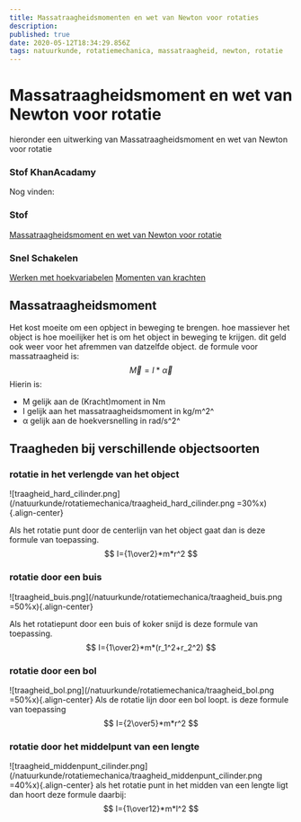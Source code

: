 ```yaml
---
title: Massatraagheidsmomenten en wet van Newton voor rotaties
description: 
published: true
date: 2020-05-12T18:34:29.856Z
tags: natuurkunde, rotatiemechanica, massatraagheid, newton, rotatie
---
```


# Massatraagheidsmoment en wet van Newton voor rotatie
hieronder een uitwerking van Massatraagheidsmoment en wet van Newton voor rotatie

### Stof KhanAcadamy
Nog vinden:

### Stof 
[Massatraagheidsmoment en wet van Newton voor rotatie](/natuurkunde/rotatiemechanica/les_12(2).pdf)

### Snel Schakelen
[Werken met hoekvariabelen](/Werken-met-hoekvariabelen)
[Momenten van krachten](/Momenten-van-krachten)

## Massatraagheidsmoment
Het kost moeite om een opbject in beweging te brengen. hoe massiever het object is hoe moeilijker het is om het object in beweging te krijgen. dit geld ook weer voor het afremmen van datzelfde object. 
de formule voor massatraagheid is:
$$
\vec{M}=I*\vec{\alpha}
$$
Hierin is:
* M gelijk aan de (Kracht)moment in Nm
* I gelijk aan het massatraagheidsmoment in kg/m^2^
* α gelijk aan de hoekversnelling in rad/s^2^

## Traagheden bij verschillende objectsoorten
### rotatie in het verlengde van het object
![traagheid_hard_cilinder.png](/natuurkunde/rotatiemechanica/traagheid_hard_cilinder.png =30%x){.align-center}

Als het rotatie punt door de centerlijn van het object gaat dan is deze formule van toepassing.
$$
I={1\over2}*m*r^2
$$

### rotatie door een buis
![traagheid_buis.png](/natuurkunde/rotatiemechanica/traagheid_buis.png =50%x){.align-center}

Als het rotatiepunt door een buis of koker snijd is deze formule van toepassing.
$$
I={1\over2}*m*(r_1^2+r_2^2)
$$

### rotatie door een bol
![traagheid_bol.png](/natuurkunde/rotatiemechanica/traagheid_bol.png =50%x){.align-center}
Als de rotatie lijn door een bol loopt. is deze formule van toepassing
$$
I={2\over5}*m*r^2
$$

### rotatie door het middelpunt van een lengte
![traagheid_middenpunt_cilinder.png](/natuurkunde/rotatiemechanica/traagheid_middenpunt_cilinder.png =40%x){.align-center}
als het rotatie punt in het midden van een lengte ligt dan hoort deze formule daarbij:
$$
I={1\over12}*m*l^2
$$




